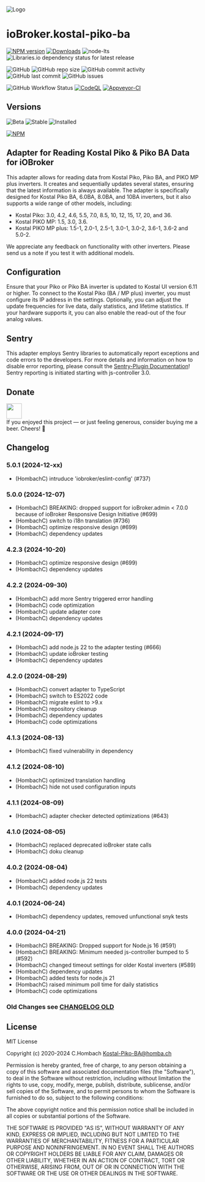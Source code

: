 ![Logo](admin/picoba.png)

# ioBroker.kostal-piko-ba

[![NPM version](https://img.shields.io/npm/v/iobroker.kostal-piko-ba.svg)](https://www.npmjs.com/package/iobroker.kostal-piko-ba)
[![Downloads](https://img.shields.io/npm/dm/iobroker.kostal-piko-ba?label=npm%20downloads&style=flat-square)](https://www.npmjs.com/package/iobroker.kostal-piko-ba)
![node-lts](https://img.shields.io/node/v-lts/iobroker.kostal-piko-ba?style=flat-square)
![Libraries.io dependency status for latest release](https://img.shields.io/librariesio/release/npm/iobroker.kostal-piko-ba?label=npm%20dependencies&style=flat-square)

![GitHub](https://img.shields.io/github/license/hombach/iobroker.kostal-piko-ba?style=flat-square)
![GitHub repo size](https://img.shields.io/github/repo-size/hombach/iobroker.kostal-piko-ba?logo=github&style=flat-square)
![GitHub commit activity](https://img.shields.io/github/commit-activity/m/hombach/iobroker.kostal-piko-ba?logo=github&style=flat-square)
![GitHub last commit](https://img.shields.io/github/last-commit/hombach/iobroker.kostal-piko-ba?logo=github&style=flat-square)
![GitHub issues](https://img.shields.io/github/issues/hombach/iobroker.kostal-piko-ba?logo=github&style=flat-square)

![GitHub Workflow Status](https://img.shields.io/github/actions/workflow/status/hombach/iobroker.kostal-piko-ba/test-and-release.yml?branch=main&logo=github&style=flat-square)
[![CodeQL](https://github.com/hombach/ioBroker.kostal-piko-ba/actions/workflows/codeql-analysis.yml/badge.svg)](https://github.com/hombach/ioBroker.kostal-piko-ba/actions/workflows/codeql-analysis.yml)
[![Appveyor-CI](https://ci.appveyor.com/api/projects/status/github/hombach/ioBroker.kostal-piko-ba?branch=master&svg=true)](https://ci.appveyor.com/project/hombach/iobroker-kostal-piko-ba)

## Versions

![Beta](https://img.shields.io/npm/v/iobroker.kostal-piko-ba.svg?color=red&label=beta)
![Stable](https://iobroker.live/badges/kostal-piko-ba-stable.svg)
![Installed](https://iobroker.live/badges/kostal-piko-ba-installed.svg)

[![NPM](https://nodei.co/npm/iobroker.kostal-piko-ba.png?downloads=true)](https://nodei.co/npm/iobroker.kostal-piko-ba/)

## Adapter for Reading Kostal Piko & Piko BA Data for iOBroker

This adapter allows for reading data from Kostal Piko, Piko BA, and PIKO MP plus inverters.
It creates and sequentially updates several states, ensuring that the latest information is always available.
The adapter is specifically designed for Kostal Piko BA, 6.0BA, 8.0BA, and 10BA inverters, but it also supports a wide range of other models, including:

- Kostal Piko: 3.0, 4.2, 4.6, 5.5, 7.0, 8.5, 10, 12, 15, 17, 20, and 36.
- Kostal PIKO MP: 1.5, 3.0, 3.6.
- Kostal PIKO MP plus: 1.5-1, 2.0-1, 2.5-1, 3.0-1, 3.0-2, 3.6-1, 3.6-2 and 5.0-2.

We appreciate any feedback on functionality with other inverters. Please send us a note if you test it with additional models.

## Configuration

Ensure that your Piko or Piko BA inverter is updated to Kostal UI version 6.11 or higher.
To connect to the Kostal Piko (BA / MP plus) inverter, you must configure its IP address in the settings.
Optionally, you can adjust the update frequencies for live data, daily statistics, and lifetime statistics.
If your hardware supports it, you can also enable the read-out of the four analog values.

## Sentry

This adapter employs Sentry libraries to automatically report exceptions and code errors to the developers. For more details and information on how to disable error reporting, please consult the [Sentry-Plugin Documentation](https://github.com/ioBroker/plugin-sentry#plugin-sentry)! Sentry reporting is initiated starting with js-controller 3.0.

## Donate

<a href="https://www.paypal.com/donate/?hosted_button_id=XFFBB332R4RCQ"><img src="https://raw.githubusercontent.com/Hombach/ioBroker.tibberlink/main/docu/bluePayPal.svg" height="40"></a>  
If you enjoyed this project — or just feeling generous, consider buying me a beer. Cheers! :beers:

## Changelog

### 5.0.1 (2024-12-xx)

- (HombachC) intruduce 'iobroker/eslint-config' (#737)

### 5.0.0 (2024-12-07)

- (HombachC) BREAKING: dropped support for ioBroker.admin < 7.0.0 because of ioBroker Responsive Design Initiative (#699)
- (HombachC) switch to i18n translation (#736)
- (HombachC) optimize responsive design (#699)
- (HombachC) dependency updates

### 4.2.3 (2024-10-20)

- (HombachC) optimize responsive design (#699)
- (HombachC) dependency updates

### 4.2.2 (2024-09-30)

- (HombachC) add more Sentry triggered error handling
- (HombachC) code optimization
- (HombachC) update adapter core
- (HombachC) dependency updates

### 4.2.1 (2024-09-17)

- (HombachC) add node.js 22 to the adapter testing (#666)
- (HombachC) update ioBroker testing
- (HombachC) dependency updates

### 4.2.0 (2024-08-29)

- (HombachC) convert adapter to TypeScript
- (HombachC) switch to ES2022 code
- (HombachC) migrate eslint to >9.x
- (HombachC) repository cleanup
- (HombachC) dependency updates
- (HombachC) code optimizations

### 4.1.3 (2024-08-13)

- (HombachC) fixed vulnerability in dependency

### 4.1.2 (2024-08-10)

- (HombachC) optimized translation handling
- (HombachC) hide not used configuration inputs

### 4.1.1 (2024-08-09)

- (HombachC) adapter checker detected optimizations (#643)

### 4.1.0 (2024-08-05)

- (HombachC) replaced deprecated ioBroker state calls
- (HombachC) doku cleanup

### 4.0.2 (2024-08-04)

- (HombachC) added node.js 22 tests
- (HombachC) dependency updates

### 4.0.1 (2024-06-24)

- (HombachC) dependency updates, removed unfunctional snyk tests

### 4.0.0 (2024-04-21)

- (HombachC) BREAKING: Dropped support for Node.js 16 (#591)
- (HombachC) BREAKING: Minimum needed js-controller bumped to 5 (#592)
- (HombachC) changed timeout settings for older Kostal inverters (#589)
- (HombachC) dependency updates
- (HombachC) added tests for node.js 21
- (HombachC) raised minimum poll time for daily statistics
- (HombachC) code optimizations

### Old Changes see [CHANGELOG OLD](CHANGELOG_OLD.md)

## License

MIT License

Copyright (c) 2020-2024 C.Hombach <Kostal-Piko-BA@homba.ch>

Permission is hereby granted, free of charge, to any person obtaining a copy
of this software and associated documentation files (the "Software"), to deal
in the Software without restriction, including without limitation the rights
to use, copy, modify, merge, publish, distribute, sublicense, and/or sell
copies of the Software, and to permit persons to whom the Software is
furnished to do so, subject to the following conditions:

The above copyright notice and this permission notice shall be included in all
copies or substantial portions of the Software.

THE SOFTWARE IS PROVIDED "AS IS", WITHOUT WARRANTY OF ANY KIND, EXPRESS OR
IMPLIED, INCLUDING BUT NOT LIMITED TO THE WARRANTIES OF MERCHANTABILITY,
FITNESS FOR A PARTICULAR PURPOSE AND NONINFRINGEMENT. IN NO EVENT SHALL THE
AUTHORS OR COPYRIGHT HOLDERS BE LIABLE FOR ANY CLAIM, DAMAGES OR OTHER
LIABILITY, WHETHER IN AN ACTION OF CONTRACT, TORT OR OTHERWISE, ARISING FROM,
OUT OF OR IN CONNECTION WITH THE SOFTWARE OR THE USE OR OTHER DEALINGS IN THE
SOFTWARE.
